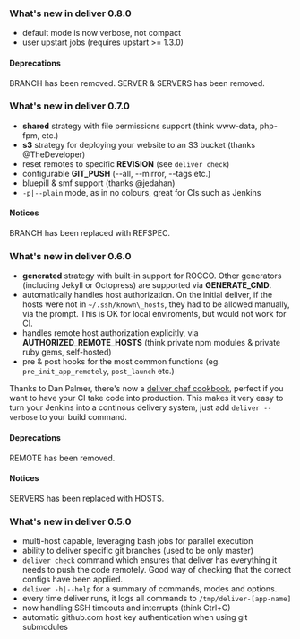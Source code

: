 ### What's new in deliver 0.8.0

* default mode is now verbose, not compact 
* user upstart jobs (requires upstart >= 1.3.0)

#### Deprecations

BRANCH has been removed.
SERVER & SERVERS has been removed.

### What's new in deliver 0.7.0

* **shared** strategy with file permissions support (think www-data,
  php-fpm, etc.)
* **s3** strategy for deploying your website to an S3 bucket (thanks
  @TheDeveloper)
* reset remotes to specific **REVISION** (see `deliver check`)
* configurable **GIT_PUSH** (--all, --mirror, --tags etc.)
* bluepill & smf support (thanks @jedahan)
* `-p|--plain` mode, as in no colours, great for CIs such as Jenkins

#### Notices

BRANCH has been replaced with REFSPEC.


### What's new in deliver 0.6.0

* **generated** strategy with built-in support for ROCCO. Other
  generators (including Jekyll or Octopress) are supported via
**GENERATE\_CMD**.
* automatically handles host authorization. On the initial deliver, if the
  hosts were not in `~/.ssh/known\_hosts`, they had to be allowed
manually, via the prompt. This is OK for local enviroments, but would
not work for CI.
* handles remote host authorization explicitly, via
  **AUTHORIZED\_REMOTE\_HOSTS** (think private npm modules &amp; private
  ruby gems, self-hosted)
* pre &amp; post hooks for the most common functions (eg.
  `pre_init_app_remotely`, `post_launch` etc.)

Thanks to Dan Palmer, there's now a [deliver chef cookbook][1], perfect
if you want to have your CI take code into production. This makes it
very easy to turn your Jenkins into a continous delivery system, just
add `deliver --verbose` to your build command.

#### Deprecations

REMOTE has been removed.

#### Notices

SERVERS has been replaced with HOSTS.



### What's new in deliver 0.5.0

* multi-host capable, leveraging bash jobs for parallel execution
* ability to deliver specific git branches (used to be only master)
* `deliver check` command which ensures that deliver has everything it
  needs to push the code remotely.  Good way of checking that the
  correct configs have been applied.
* `deliver -h|--help` for a summary of commands, modes and options.
* every time deliver runs, it logs all commands to
  `/tmp/deliver-[app-name]`
* now handling SSH timeouts and interrupts (think Ctrl+C)
* automatic github.com host key authentication when using git submodules

[1]: https://github.com/gchef/deliver-cookbook
